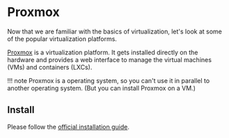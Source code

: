 # Proxmox

Now that we are familiar with the basics of virtualization, let's look at some of the popular virtualization platforms.

[Proxmox](https://www.proxmox.com/en/) is a virtualization platform. It gets installed directly on the hardware and provides a web interface to manage the virtual machines (VMs) and containers (LXCs).

!!! note
Proxmox is a operating system, so you can't use it in parallel to another operating system. (But you can install Proxmox on a VM.)

## Install

Please follow the [official installation guide](https://www.proxmox.com/en/proxmox-virtual-environment/get-started).
